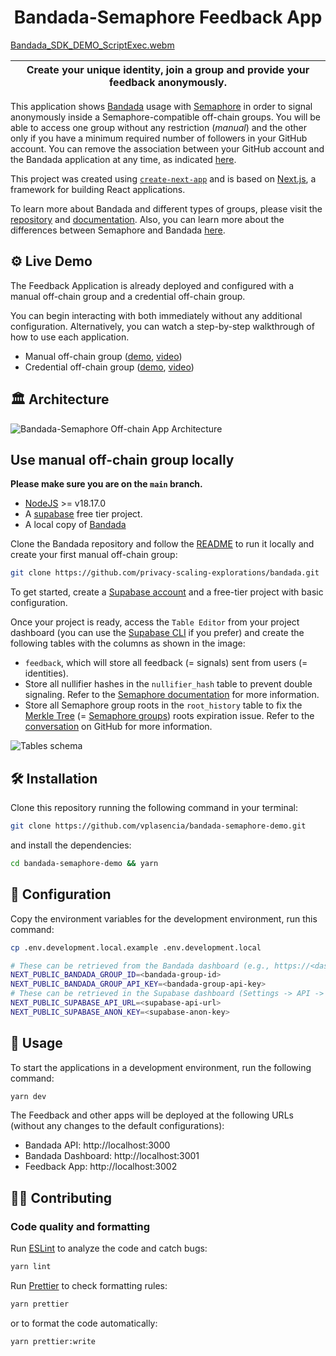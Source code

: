 <p align="center">
    <h1 align="center">
      Bandada-Semaphore Feedback App
    </h1>
</p>

[Bandada_SDK_DEMO_ScriptExec.webm](https://github.com/0xjei/bandada-sdk-demo/assets/20580910/c868374a-a7d9-458c-b00e-d8a8d0224a92)

| Create your unique identity, join a group and provide your feedback anonymously. |
| -------------------------------------------------------------------------------- |

This application shows [Bandada](https://github.com/privacy-scaling-explorations/bandada) usage with [Semaphore](https://github.com/semaphore-protocol/semaphore) in order to signal anonymously inside a Semaphore-compatible off-chain groups. You will be able to access one group without any restriction (_manual_) and the other only if you have a minimum required number of followers in your GitHub account. You can remove the association between your GitHub account and the Bandada application at any time, as indicated [here](https://docs.github.com/en/apps/oauth-apps/maintaining-oauth-apps/deleting-an-oauth-app).

This project was created using [`create-next-app`](https://github.com/vercel/next.js/tree/canary/packages/create-next-app) and is based on [Next.js](https://nextjs.org/), a framework for building React applications.

To learn more about Bandada and different types of groups, please visit the [repository](https://github.com/privacy-scaling-explorations/bandada) and [documentation](https://pse-team.notion.site/Bandada-82d0d9d3c6b64b7bb2a09d4c7647c083?pvs=4). Also, you can learn more about the differences between Semaphore and Bandada [here](https://pse-team.notion.site/pse-team/Bandada-vs-Semaphore-00d4bb92c9684bc0b1340301fc594dc9).

## ⚙️ Live Demo

The Feedback Application is already deployed and configured with a manual off-chain group and a credential off-chain group.

You can begin interacting with both immediately without any additional configuration. Alternatively, you can watch a step-by-step walkthrough of how to use each application.

- Manual off-chain group ([demo](https://bandada-semaphore-demo.vercel.app/), [video](https://youtu.be/ji6E5ES8JcI))
- Credential off-chain group ([demo](https://credential-bandada-semaphore.vercel.app/), [video](https://youtu.be/K_rAzjDPYyI))

## :classical_building: Architecture

![Bandada-Semaphore Off-chain App Architecture](https://github.com/vplasencia/bandada-semaphore-demo/assets/52170174/b8d43564-01b3-4b7c-ae56-6efb1c5a8773)

## Use manual off-chain group locally

**Please make sure you are on the `main` branch.**

- [NodeJS](https://nodejs.org/en) >= v18.17.0
- A [supabase](https://supabase.com/) free tier project.
- A local copy of [Bandada](https://github.com/privacy-scaling-explorations/bandada)

Clone the Bandada repository and follow the [README](https://github.com/privacy-scaling-explorations/bandada/blob/main/README.md) to run it locally and create your first manual off-chain group:

```bash
git clone https://github.com/privacy-scaling-explorations/bandada.git
```

To get started, create a [Supabase account](https://supabase.com/dashboard/sign-up) and a free-tier project with basic configuration.

Once your project is ready, access the `Table Editor` from your project dashboard (you can use the [Supabase CLI](https://supabase.com/docs/guides/cli/local-development) if you prefer) and create the following tables with the columns as shown in the image:

- `feedback`, which will store all feedback (= signals) sent from users (= identities).
- Store all nullifier hashes in the `nullifier_hash` table to prevent double signaling. Refer to the [Semaphore documentation](https://docs.semaphore.pse.dev/glossary#nullifier) for more information.
- Store all Semaphore group roots in the `root_history` table to fix the [Merkle Tree](https://github.com/semaphore-protocol/semaphore/issues/98) (= [Semaphore groups](https://github.com/semaphore-protocol/semaphore/issues/98)) roots expiration issue. Refer to the [conversation](https://github.com/semaphore-protocol/semaphore/issues/98) on GitHub for more information.

![Tables schema](https://github.com/vplasencia/bandada-semaphore-demo/assets/20580910/e6c4362f-8f50-4ed2-87a1-a624a9b1052c)

## 🛠 Installation

Clone this repository running the following command in your terminal:

```bash
git clone https://github.com/vplasencia/bandada-semaphore-demo.git
```

and install the dependencies:

```bash
cd bandada-semaphore-demo && yarn
```

## 🔧 Configuration

Copy the environment variables for the development environment, run this command:

```bash
cp .env.development.local.example .env.development.local
```

```bash
# These can be retrieved from the Bandada dashboard (e.g., https://<dashboard_url>/groups/off-chain/<group_id>).
NEXT_PUBLIC_BANDADA_GROUP_ID=<bandada-group-id>
NEXT_PUBLIC_BANDADA_GROUP_API_KEY=<bandada-group-api-key>
# These can be retrieved in the Supabase dashboard (Settings -> API -> URL / Project API keys).
NEXT_PUBLIC_SUPABASE_API_URL=<supabase-api-url>
NEXT_PUBLIC_SUPABASE_ANON_KEY=<supabase-anon-key>
```

## 📜 Usage

To start the applications in a development environment, run the following command:

```bash
yarn dev
```

The Feedback and other apps will be deployed at the following URLs (without any changes to the default configurations):

- Bandada API: http://localhost:3000
- Bandada Dashboard: http://localhost:3001
- Feedback App: http://localhost:3002

## 👨‍💻 Contributing

### Code quality and formatting

Run [ESLint](https://eslint.org/) to analyze the code and catch bugs:

```bash
yarn lint
```

Run [Prettier](https://prettier.io/) to check formatting rules:

```bash
yarn prettier
```

or to format the code automatically:

```bash
yarn prettier:write
```
